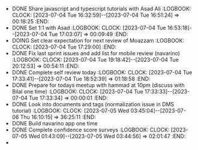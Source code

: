 - DONE Share javascript and typescript tutorials with Asad Ali
  :LOGBOOK:
  CLOCK: [2023-07-04 Tue 16:32:59]--[2023-07-04 Tue 16:51:24] =>  00:18:25
  :END:
- DONE Set 1:1 with Asad
  :LOGBOOK:
  CLOCK: [2023-07-04 Tue 16:53:18]--[2023-07-04 Tue 17:03:07] =>  00:09:49
  :END:
- DOING Set clear expectation for next review of Moazzam
  :LOGBOOK:
  CLOCK: [2023-07-04 Tue 17:29:00]
  :END:
- DONE Fix last sprint issues and add list for mobile review (navarino)
  :LOGBOOK:
  CLOCK: [2023-07-04 Tue 19:18:42]--[2023-07-04 Tue 20:12:53] =>  00:54:11
  :END:
- DONE Complete self review today
  :LOGBOOK:
  CLOCK: [2023-07-04 Tue 17:33:41]--[2023-07-04 Tue 18:52:39] =>  01:18:58
  :END:
- DONE Prepare for todays meetup with hammad at 10pm (discuss with Bilal one  time)
  :LOGBOOK:
  CLOCK: [2023-07-04 Tue 17:33:33]--[2023-07-04 Tue 17:33:34] =>  00:00:01
  :END:
- DONE Look into documents and tags (normalization issue in DMS tutorial)
  :LOGBOOK:
  CLOCK: [2023-07-05 Wed 03:45:04]--[2023-07-06 Thu 16:10:15] =>  36:25:11
  :END:
- DONE Build navarino app one time
- DONE Complete confidence score surveys
  :LOGBOOK:
  CLOCK: [2023-07-05 Wed 01:43:09]--[2023-07-05 Wed 03:44:56] =>  02:01:47
  :END:
-